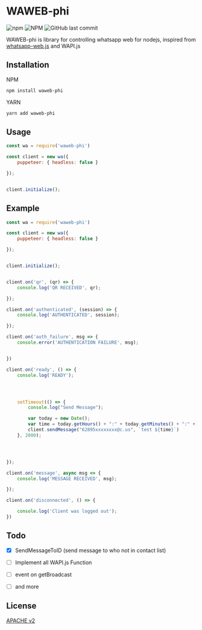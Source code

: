 # WAWEB-phi
![npm](https://img.shields.io/npm/v/waweb-phi)  ![NPM](https://img.shields.io/npm/l/waweb-phi) ![GitHub last commit](https://img.shields.io/github/last-commit/oqhadev/waweb-phi)

WAWEB-phi is library for controlling whatsapp web for nodejs,
inspired from [whatsapp-web.js](https://github.com/pedroslopez/whatsapp-web.js) and WAPI.js


## Installation
NPM
```bash
npm install waweb-phi 
```
YARN
```bash
yarn add waweb-phi 
```

## Usage

```js
const wa = require('waweb-phi')

const client = new wa({
    puppeteer: { headless: false }

});


client.initialize();
```



## Example
```js
const wa = require('waweb-phi')

const client = new wa({
    puppeteer: { headless: false }

});


client.initialize();


client.on('qr', (qr) => {
    console.log('QR RECEIVED', qr);

});

client.on('authenticated', (session) => {
    console.log('AUTHENTICATED', session);

});

client.on('auth_failure', msg => {
    console.error('AUTHENTICATION FAILURE', msg);


})

client.on('ready', () => {
    console.log('READY');




    setTimeout(() => {
        console.log("Send Message");

        var today = new Date();
        var time = today.getHours() + ":" + today.getMinutes() + ":" + today.getSeconds();
        client.sendMessage("62895xxxxxxxx@c.us", `test ${time}`)
    }, 2000);




});

client.on('message', async msg => {
    console.log('MESSAGE RECEIVED', msg);

});

client.on('disconnected', () => {

    console.log('Client was logged out');
})

```

## Todo
- [x] SendMessageToID (send message to who not in contact list)
- [ ] Implement all WAPI.js Function
- [ ] event on getBroadcast
- [ ] and more


## License
[APACHE v2](https://www.apache.org/licenses/LICENSE-2.0.txt)